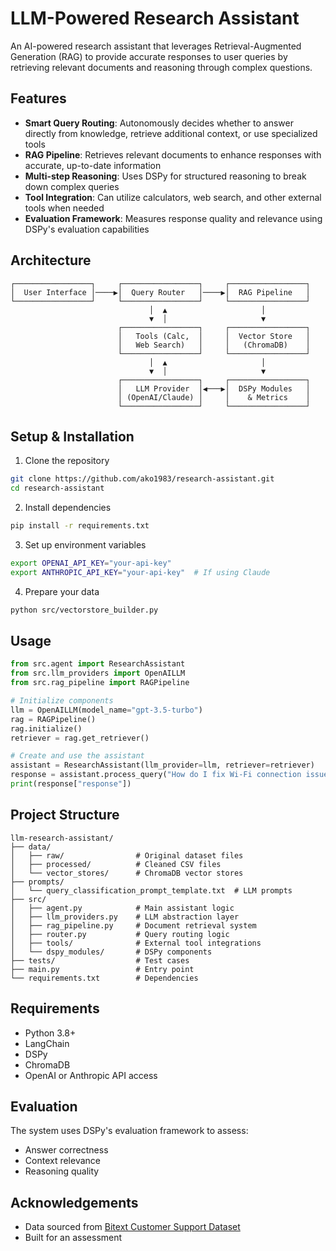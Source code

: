 
# LLM-Powered Research Assistant

An AI-powered research assistant that leverages Retrieval-Augmented Generation (RAG) to provide accurate responses to user queries by retrieving relevant documents and reasoning through complex questions.

## Features

- **Smart Query Routing**: Autonomously decides whether to answer directly from knowledge, retrieve additional context, or use specialized tools
- **RAG Pipeline**: Retrieves relevant documents to enhance responses with accurate, up-to-date information
- **Multi-step Reasoning**: Uses DSPy for structured reasoning to break down complex queries
- **Tool Integration**: Can utilize calculators, web search, and other external tools when needed
- **Evaluation Framework**: Measures response quality and relevance using DSPy's evaluation capabilities

## Architecture

```ascii
┌─────────────────┐     ┌─────────────────┐     ┌─────────────────┐
│  User Interface │────▶│  Query Router   │────▶│  RAG Pipeline   │
└─────────────────┘     └─────────────────┘     └─────────────────┘
                               │  ▲                     │
                               ▼  │                     ▼
                        ┌─────────────────┐     ┌─────────────────┐
                        │   Tools (Calc,  │     │  Vector Store   │
                        │   Web Search)   │     │   (ChromaDB)    │
                        └─────────────────┘     └─────────────────┘
                               │  ▲                     │
                               ▼  │                     ▼
                        ┌─────────────────┐     ┌─────────────────┐
                        │   LLM Provider  │◀───▶│  DSPy Modules   │
                        │ (OpenAI/Claude) │     │    & Metrics    │
                        └─────────────────┘     └─────────────────┘
```

## Setup & Installation

1. Clone the repository

```bash
git clone https://github.com/ako1983/research-assistant.git
cd research-assistant
```

2. Install dependencies

```bash
pip install -r requirements.txt
```

3. Set up environment variables

```bash
export OPENAI_API_KEY="your-api-key"
export ANTHROPIC_API_KEY="your-api-key"  # If using Claude
```

4. Prepare your data

```bash
python src/vectorstore_builder.py
```

## Usage

```python
from src.agent import ResearchAssistant
from src.llm_providers import OpenAILLM
from src.rag_pipeline import RAGPipeline

# Initialize components
llm = OpenAILLM(model_name="gpt-3.5-turbo")
rag = RAGPipeline()
rag.initialize()
retriever = rag.get_retriever()

# Create and use the assistant
assistant = ResearchAssistant(llm_provider=llm, retriever=retriever)
response = assistant.process_query("How do I fix Wi-Fi connection issues?")
print(response["response"])
```

## Project Structure

```
llm-research-assistant/
├── data/
│   ├── raw/                # Original dataset files
│   ├── processed/          # Cleaned CSV files
│   └── vector_stores/      # ChromaDB vector stores
├── prompts/
│   └── query_classification_prompt_template.txt  # LLM prompts
├── src/
│   ├── agent.py            # Main assistant logic
│   ├── llm_providers.py    # LLM abstraction layer
│   ├── rag_pipeline.py     # Document retrieval system
│   ├── router.py           # Query routing logic
│   ├── tools/              # External tool integrations
│   └── dspy_modules/       # DSPy components
├── tests/                  # Test cases
├── main.py                 # Entry point
└── requirements.txt        # Dependencies
```

## Requirements

- Python 3.8+
- LangChain
- DSPy
- ChromaDB
- OpenAI or Anthropic API access

## Evaluation

The system uses DSPy's evaluation framework to assess:

- Answer correctness
- Context relevance
- Reasoning quality

## Acknowledgements

- Data sourced from [Bitext Customer Support Dataset](https://huggingface.co/datasets/bitext/Bitext-customer-support-llm-chatbot-training-dataset)
- Built for an assessment

